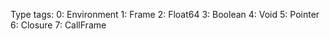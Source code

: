 Type tags:
0: Environment
1: Frame
2: Float64
3: Boolean
4: Void
5: Pointer
6: Closure
7: CallFrame
